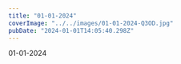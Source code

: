 ```yaml
---
title: "01-01-2024"
coverImage: "../../images/01-01-2024-Q3OD.jpg"
pubDate: "2024-01-01T14:05:40.298Z"
---
```


01-01-2024

